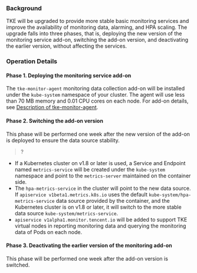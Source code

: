 

### Background

TKE will be upgraded to provide more stable basic monitoring services and improve the availability of monitoring data, alarming, and HPA scaling. The upgrade falls into three phases, that is, deploying the new version of the monitoring service add-on, switching the add-on version, and deactivating the earlier version, without affecting the services.

### Operation Details

#### Phase 1. Deploying the monitoring service add-on
The `tke-monitor-agent` monitoring data collection add-on will be installed under the `kube-system` namespace of your cluster. The agent will use less than 70 MB memory and 0.01 CPU cores on each node. For add-on details, see [Description of tke-monitor-agent](https://intl.cloud.tencent.com/document/product/457/46740).

#### Phase 2. Switching the add-on version
This phase will be performed one week after the new version of the add-on is deployed to ensure the data source stability.

>?
- If a Kubernetes cluster on v1.8 or later is used, a Service and Endpoint named `metrics-service` will be created under the `kube-system` namespace and point to the `metrics-server` maintained on the container side.
- The `hpa-metrics-service` in the cluster will point to the new data source. If `apiservice v1beta1.metrics.k8s.io` uses the default `kube-system/hpa-metrics-service` data source provided by the container, and the Kubernetes cluster is on v1.8 or later, it will switch to the more stable data source `kube-system/metrics-service`.
- `apiservice v1alpha1.monitor.tencent.io` will be added to support TKE virtual nodes in reporting monitoring data and querying the monitoring data of Pods on each node.



#### Phase 3. Deactivating the earlier version of the monitoring add-on
This phase will be performed one week after the add-on version is switched.

